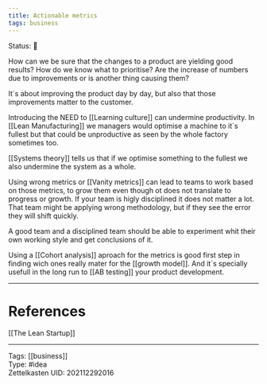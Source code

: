 ```yaml
---
title: Actionable metrics
tags: business
---
```

Status: 🌱

How can we be sure that the changes to a product are yielding good results? How do we know what to prioritise? Are the increase of numbers due to improvements or is another thing causing them?

It´s about improving the product day by day, but also that those improvements matter to the customer. 

Introducing the NEED to [[Learning culture]] can undermine productivity. In [[Lean Manufacturing]] we managers would optimise a machine to it´s fullest but that could be unproductive as seen by the whole factory sometimes too. 

[[Systems theory]] tells us that if we optimise something to the fullest we also undermine the system as a whole.

Using wrong metrics or [[Vanity metrics]] can lead to teams to work based on those metrics, to grow them even though ot does not translate to progress or growth. If your team is higly disciplined it does not matter a lot. That team might be applying wrong methodology, but if they see the error they will shift quickly. 

A good team and a disciplined team should be able to experiment whit their own working style and get conclusions of it.

Using a [[Cohort analysis]] aproach for the metrics is good first step in finding wich ones really mater for the [[growth model]]. And it´s specially usefull in the long run to [[AB testing]] your product development. 

---
# References
[[The Lean Startup]]

---
Tags: [[business]]  
Type: #idea  
Zettelkasten UID: 202112292016  